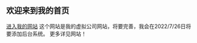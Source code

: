 ## 欢迎来到我的首页
[进入我的网站](http:zgsj07708122.z59.80data.net)
这个网站是我的虚拟公司网站，将要完善，我会在2022/7/26日将要添加后台系统。
更多详见网站！
